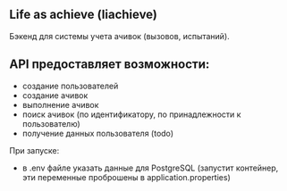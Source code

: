 ## Life as achieve (liachieve)

Бэкенд для системы учета ачивок (вызовов, испытаний).

## API предоставляет возможности:

- создание пользователей
- создание ачивок
- выполнение ачивок
- поиск ачивок (по идентификатору, по принадлежности к пользователю)
- получение данных пользователя (todo)

При запуске:
- в .env файле указать данные для PostgreSQL (запустит контейнер, эти переменные проброшены в application.properties)